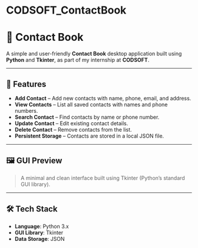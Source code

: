 # CODSOFT_ContactBook
# 📒 Contact Book 

A simple and user-friendly **Contact Book** desktop application built using **Python** and **Tkinter**, as part of my internship at **CODSOFT**.

---

## 🚀 Features

- **Add Contact** – Add new contacts with name, phone, email, and address.
- **View Contacts** – List all saved contacts with names and phone numbers.
- **Search Contact** – Find contacts by name or phone number.
- **Update Contact** – Edit existing contact details.
- **Delete Contact** – Remove contacts from the list.
- **Persistent Storage** – Contacts are stored in a local JSON file.

---

## 🖼️ GUI Preview

> A minimal and clean interface built using Tkinter (Python’s standard GUI library).

---

## 🛠️ Tech Stack

- **Language**: Python 3.x  
- **GUI Library**: Tkinter  
- **Data Storage**: JSON  
